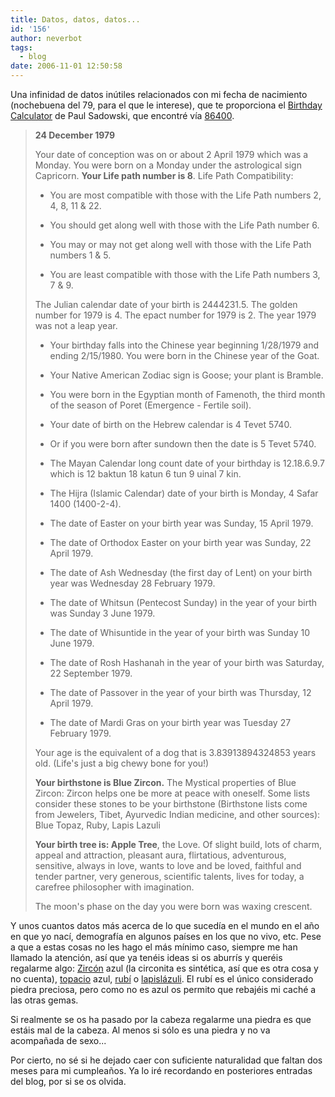 ```yaml
---
title: Datos, datos, datos...
id: '156'
author: neverbot
tags:
  - blog
date: 2006-11-01 12:50:58
---
```


Una infinidad de datos inútiles relacionados con mi fecha de nacimiento (nochebuena del 79, para el que le interese), que te proporciona el [Birthday Calculator](http://www.paulsadowski.org/BirthDay.asp) de Paul Sadowski, que encontré vía [86400](http://86400.es/2006/10/15/%c2%bfque-pasa-con-el-dia-en-que-naciste/).

> **24 December 1979**
>
> Your date of conception was on or about 2 April 1979 which was a Monday. You were born on a Monday under the astrological sign Capricorn. **Your Life path number is 8**. Life Path Compatibility:
>
> * You are most compatible with those with the Life Path numbers 2, 4, 8, 11 & 22.
>
> * You should get along well with those with the Life Path number 6.
>
> * You may or may not get along well with those with the Life Path numbers 1 & 5.
>
> * You are least compatible with those with the Life Path numbers 3, 7 & 9.
>
>
> The Julian calendar date of your birth is 2444231.5. The golden number for 1979 is 4. The epact number for 1979 is 2. The year 1979 was not a leap year.
>
> * Your birthday falls into the Chinese year beginning 1/28/1979 and ending 2/15/1980. You were born in the Chinese year of the Goat.
>
> * Your Native American Zodiac sign is Goose; your plant is Bramble.
>
> * You were born in the Egyptian month of Famenoth, the third month of the season of Poret (Emergence - Fertile soil).
>
>
> * Your date of birth on the Hebrew calendar is 4 Tevet 5740.
>
> * Or if you were born after sundown then the date is 5 Tevet 5740.
>
> * The Mayan Calendar long count date of your birthday is 12.18.6.9.7 which is 12 baktun 18 katun 6 tun 9 uinal 7 kin.
>
> * The Hijra (Islamic Calendar) date of your birth is Monday, 4 Safar 1400 (1400-2-4).
>
> * The date of Easter on your birth year was Sunday, 15 April 1979.
>
> * The date of Orthodox Easter on your birth year was Sunday, 22 April 1979.
>
> * The date of Ash Wednesday (the first day of Lent) on your birth year was Wednesday 28 February 1979.
>
> * The date of Whitsun (Pentecost Sunday) in the year of your birth was Sunday 3 June 1979.
>
> * The date of Whisuntide in the year of your birth was Sunday 10 June 1979.
>
> * The date of Rosh Hashanah in the year of your birth was Saturday, 22 September 1979.
>
> * The date of Passover in the year of your birth was Thursday, 12 April 1979.
>
> * The date of Mardi Gras on your birth year was Tuesday 27 February 1979.
>
>
> Your age is the equivalent of a dog that is 3.83913894324853 years old. (Life's just a big chewy bone for you!)
>
> **Your birthstone is Blue Zircon.** The Mystical properties of Blue Zircon: Zircon helps one be more at peace with oneself. Some lists consider these stones to be your birthstone (Birthstone lists come from Jewelers, Tibet, Ayurvedic Indian medicine, and other sources): Blue Topaz, Ruby, Lapis Lazuli
>
> **Your birth tree is: Apple Tree**, the Love. Of slight build, lots of charm, appeal and attraction, pleasant aura, flirtatious, adventurous, sensitive, always in love, wants to love and be loved, faithful and tender partner, very generous, scientific talents, lives for today, a carefree philosopher with imagination.
>
> The moon's phase on the day you were born was waxing crescent.

Y unos cuantos datos más acerca de lo que sucedía en el mundo en el año en que yo nací, demografía en algunos países en los que no vivo, etc. Pese a que a estas cosas no les hago el más mínimo caso, siempre me han llamado la atención, así que ya tenéis ideas si os aburrís y queréis regalarme algo: [Zircón](http://es.wikipedia.org/wiki/Circ%C3%B3n) azul (la circonita es sintética, así que es otra cosa y no cuenta), [topacio](http://es.wikipedia.org/wiki/Topacio) azul, [rubí](http://es.wikipedia.org/wiki/Rub%C3%AD) o [lapislázuli](http://es.wikipedia.org/wiki/Lapis_l%C3%A1zuli). El rubí es el único considerado piedra preciosa, pero como no es azul os permito que rebajéis mi caché a las otras gemas.

Si realmente se os ha pasado por la cabeza regalarme una piedra es que estáis mal de la cabeza. Al menos si sólo es una piedra y no va acompañada de sexo...

Por cierto, no sé si he dejado caer con suficiente naturalidad que faltan dos meses para mi cumpleaños. Ya lo iré recordando en posteriores entradas del blog, por si se os olvida.
